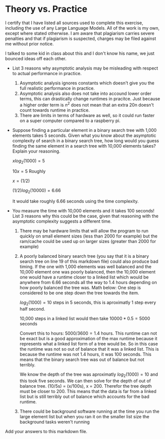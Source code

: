 # Theory vs. Practice
I certify that I have listed all sources used to complete this exercise, including the use of any Large Language Models. All of the work is my own, except where stated otherwise. I am aware that plagiarism carries severe penalties and that if plagiarism is suspected, charges may be filed against me without prior notice.

I talked to some kid in class about this and I don't know his name, we just bounced ideas off each other.

- List 3 reasons why asymptotic analysis may be misleading with respect to
  actual performance in practice.

  1. Asymptotic analysis ignores constants which doesn't give you the full
     realistic performance in practice.
  2. Asymptotic analysis also does not take into accound lower order terms,
     this can drastically change runtimes in pracitce. Just because a higher
     order term is $n^2$ does not mean that an extra 20n doesn't count towards
     runtime in practice.
  3. There are limits in terms of hardware as well, so it could run faster on
     a super computer compared to a raspberry pi.

- Suppose finding a particular element in a binary search tree with 1,000
  elements takes 5 seconds. Given what you know about the asymptotic complexity
  of search in a binary search tree, how long would you guess finding the same
  element in a search tree with 10,000 elements takes? Explain your reasoning.

  $xlog_2(1000)=5$
  
  $10x=5$ Roughly
  
  $x=(1/2)$
  
  $(1/2)log_2(10000) = 6.66$
  
  It would take roughly 6.66 seconds using the time complexity.

- You measure the time with 10,000 elements and it takes 100 seconds! List 3
  reasons why this could be the case, given that reasoning with the asymptotic
  complexity suggests a different time.

  1. There may be hardware limits that will allow the program to run quickly on
     small element sizes (less than 2000 for example) but the ram/cache could be used up on
     larger sizes (greater than 2000 for example)
  2. A poorly balanced binary search tree (you say that it is a binary search tree on line 19
     of this markdown file) could also produce bad timing. If the one with 1,000 elements
     was well balanced and the 10,000 element one was poorly balanced, then the 10,000
     element one would have a runtime closer to a linked list which would be anywhere from 6.66
     seconds all the way to 1.4 hours depending on how poorly balanced the tree was. Math below:
     One step is considered to be one step down the tree towards the item.

     $log_2(1000) = 10$  steps in 5 seconds, this is aproximatly 1 step every half second.

     10,000 steps in a linked list would then take  $10000 * 0.5 = 5000$  seconds

     Convert this to hours:  $5000 / 3600 = 1.4$  hours. This runtime can not be exact but is
     a good approximation of the max runtime because it represents what a linked list form of a
     tree would be. So in this case the runtime was not so out of balance that it was a linked list.
     This is because the runtime was not 1.4 hours, it was 100 seconds. This means that the binary
     search tree was out of balance but not terribly.
     
     We know the depth of the tree was aproximatly $log_2(1000) = 10$ and this took five seconds. We
     can then solve for the depth of out of balance tree. (10/5s) = (x/100s), x = 200. Therefor the
     tree depth must be closer to 200. This means that the data is far from a linked list but is still
     terribly out of balance which accounts for the bad runtime.
     
  3. There could be background software running at the time you run the large element
     list but when you ran it on the smaller list size the background tasks weren't running

Add your answers to this markdown file.
